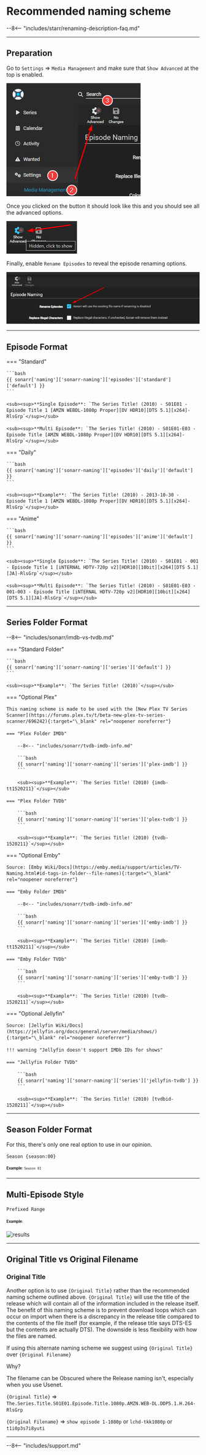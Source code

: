 # Recommended naming scheme

--8<-- "includes/starr/renaming-description-faq.md"

---

## Preparation

Go to `Settings` => `Media Management` and make sure that `Show Advanced` at the top is enabled.

![Enable Advanced](images/sonarr-show-adavanced.png)

Once you clicked on the button it should look like this and you should see all the advanced options.

![Unhide Advanced](images/unhide-advanced.png)

Finally, enable `Rename Episodes` to reveal the episode renaming options.

![Enable Rename Episodes](images/sonarr-enable-rename.png)

---

## Episode Format

=== "Standard"

    ```bash
    {{ sonarr['naming']['sonarr-naming']['episodes']['standard']['default'] }}
    ```

    <sub><sup>**Single Episode**: `The Series Title! (2010) - S01E01 - Episode Title 1 [AMZN WEBDL-1080p Proper][DV HDR10][DTS 5.1][x264]-RlsGrp`</sup></sub>

    <sub><sup>**Multi Episode**: `The Series Title! (2010) - S01E01-E03 - Episode Title [AMZN WEBDL-1080p Proper][DV HDR10][DTS 5.1][x264]-RlsGrp`</sup></sub>

=== "Daily"

    ```bash
    {{ sonarr['naming']['sonarr-naming']['episodes']['daily']['default'] }}
    ```

    <sub><sup>**Example**: `The Series Title! (2010) - 2013-10-30 - Episode Title 1 [AMZN WEBDL-1080p Proper][DV HDR10][DTS 5.1][x264]-RlsGrp`</sup></sub>

=== "Anime"

    ```bash
    {{ sonarr['naming']['sonarr-naming']['episodes']['anime']['default'] }}
    ```

    <sub><sup>**Single Episode**: `The Series Title! (2010) - S01E01 - 001 - Episode Title 1 [iNTERNAL HDTV-720p v2][HDR10][10bit][x264][DTS 5.1][JA]-RlsGrp`</sup></sub>

    <sub><sup>**Multi Episode**: `The Series Title! (2010) - S01E01-E03 - 001-003 - Episode Title [iNTERNAL HDTV-720p v2][HDR10][10bit][x264][DTS 5.1][JA]-RlsGrp`</sup></sub>

---

## Series Folder Format

--8<-- "includes/sonarr/imdb-vs-tvdb.md"

=== "Standard Folder"

    ```bash
    {{ sonarr['naming']['sonarr-naming']['series']['default'] }}
    ```

    <sub><sup>**Example**: `The Series Title! (2010)`</sup></sub>

=== "Optional Plex"

    This naming scheme is made to be used with the [New Plex TV Series Scanner](https://forums.plex.tv/t/beta-new-plex-tv-series-scanner/696242){:target="\_blank" rel="noopener noreferrer"}

    === "Plex Folder IMDb"

        --8<-- "includes/sonarr/tvdb-imdb-info.md"

        ```bash
        {{ sonarr['naming']['sonarr-naming']['series']['plex-imdb'] }}
        ```

        <sub><sup>**Example**: `The Series Title! (2010) {imdb-tt1520211}`</sup></sub>

    === "Plex Folder TVDb"

        ```bash
        {{ sonarr['naming']['sonarr-naming']['series']['plex-tvdb'] }}
        ```

        <sub><sup>**Example**: `The Series Title! (2010) {tvdb-1520211}`</sup></sub>

=== "Optional Emby"

    Source: [Emby Wiki/Docs](https://emby.media/support/articles/TV-Naming.html#id-tags-in-folder--file-names){:target="\_blank" rel="noopener noreferrer"}

    === "Emby Folder IMDb"

        --8<-- "includes/sonarr/tvdb-imdb-info.md"

        ```bash
        {{ sonarr['naming']['sonarr-naming']['series']['emby-imdb'] }}
        ```

        <sub><sup>**Example**: `The Series Title! (2010) [imdb-tt1520211]`</sup></sub>

    === "Emby Folder TVDb"

        ```bash
        {{ sonarr['naming']['sonarr-naming']['series']['emby-tvdb'] }}
        ```

        <sub><sup>**Example**: `The Series Title! (2010) [tvdb-1520211]`</sup></sub>

=== "Optional Jellyfin"

    Source: [Jellyfin Wiki/Docs](https://jellyfin.org/docs/general/server/media/shows/){:target="\_blank" rel="noopener noreferrer"}

    !!! warning "Jellyfin doesn't support IMDb IDs for shows"

    === "Jellyfin Folder TVDb"

        ```bash
        {{ sonarr['naming']['sonarr-naming']['series']['jellyfin-tvdb'] }}
        ```

        <sub><sup>**Example**: `The Series Title! (2010) [tvdbid-1520211]`</sup></sub>

---

## Season Folder Format

For this, there's only one real option to use in our opinion.

```bash
Season {season:00}
```

<sub><sup>**Example**: `Season 01`</sup></sub>

---

## Multi-Episode Style

```bash
Prefixed Range
```

<sub><sup>**Example**:</sup></sub>

![results](images/results.png)

---

## Original Title vs Original Filename

### Original Title

Another option is to use `{Original Title}` rather than the recommended naming scheme outlined above. `{Original Title}` will use the title of the release which will contain all of the information included in the release itself. The benefit of this naming scheme is to prevent download loops which can occur on import when there is a discrepancy in the release title compared to the contents of the file itself (for example, if the release title says DTS-ES but the contents are actually DTS). The downside is less flexibility with how the files are named.

If using this alternate naming scheme we suggest using `{Original Title}` over `{Original Filename}`

Why?

The filename can be Obscured where the Release naming isn't, especially when you use Usenet.

`{Original Title}` => `The.Series.Title.S01E01.Episode.Title.1080p.AMZN.WEB-DL.DDP5.1.H.264-RlsGrp`

`{Original Filename}` => `show episode 1-1080p` or `lchd-tkk1080p` or `t1i0p3s7i8yuti`

---

--8<-- "includes/support.md"

